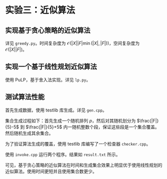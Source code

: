 # 实验三：近似算法

## 实现基于贪心策略的近似算法

详见 `greedy.py`。时间复杂度为 $\mathcal{O}(|X||F|\min(|X|,|F|))$，空间复杂度为 $\mathcal{O}(|X||F|)$。

## 实现一个基于线性规划近似算法

使用 PuLP，基于舍入法实现。详见 `lp.py`。

## 测试算法性能

首先生成数据，使用 testlib 库生成。详见 `gen.cpp`。

集合生成过程如下：首先生成一个随机排列 $p$，然后对其随机划分为 $\frac{|F|}{5}-5$ 到 $\frac{|F|}{5}+5$ 内一随机整数个段，保证这些段是一个集合覆盖。然后随机生成其余集合。

为了验证算法生成的覆盖，使用 testlib 库编写了一个检查器 `checker.cpp`。

使用 `invoke.cpp` 运行两个程序。结果如 `result.txt` 所示。

可见，基于贪心策略的近似算法在时间和生成集合效果上明显优于使用线性规划的近似算法。使用时间更短并且使用集合数更少。
